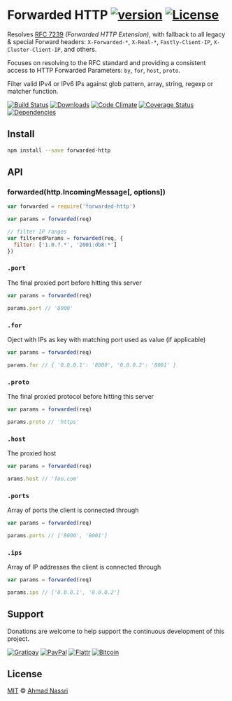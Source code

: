 # Forwarded HTTP [![version][npm-version]][npm-url] [![License][npm-license]][license-url]

Resolves [RFC 7239](https://tools.ietf.org/html/rfc7239) *(Forwarded HTTP Extension)*, with fallback to all legacy & special Forward headers: `X-Forwarded-*`, `X-Real-*`, `Fastly-Client-IP`, `X-Cluster-Client-IP`, and others.

Focuses on resolving to the RFC standard and providing a consistent access to HTTP Forwarded Parameters: `by`, `for`, `host`, `proto`.

Filter valid IPv4 or IPv6 IPs against glob pattern, array, string, regexp or matcher function.

[![Build Status][travis-image]][travis-url]
[![Downloads][npm-downloads]][npm-url]
[![Code Climate][codeclimate-quality]][codeclimate-url]
[![Coverage Status][codeclimate-coverage]][codeclimate-url]
[![Dependencies][david-image]][david-url]

## Install

```sh
npm install --save forwarded-http
```

## API

### forwarded(http.IncomingMessage[, options])

```js
var forwarded = require('forwarded-http')

var params = forwarded(req)

// filter IP ranges
var filteredParams = forwarded(req, {
  filter: ['1.0.?.*', '2001:db8:*']
})
```

### `.port`

The final proxied port before hitting this server

```js
var params = forwarded(req)

params.port // '8000'
```

### `.for`

Oject with IPs as key with matching port used as value (if applicable) 

```js
var params = forwarded(req)

params.for // { '0.0.0.1': '8000', '0.0.0.2': '8001' }
```

### `.proto`

The final proxied protocol before hitting this server

```js
var params = forwarded(req)

params.proto // 'https'
```

### `.host`

The proxied host

```js
var params = forwarded(req)

arams.host // 'foo.com'
```

### `.ports`

Array of ports the client is connected through

```js
var params = forwarded(req)

params.ports // ['8000', '8001']
```

### `.ips`

Array of IP addresses the client is connected through

```js
var params = forwarded(req)

params.ips // ['0.0.0.1', '0.0.0.2']
```

## Support

Donations are welcome to help support the continuous development of this project.

[![Gratipay][gratipay-image]][gratipay-url]
[![PayPal][paypal-image]][paypal-url]
[![Flattr][flattr-image]][flattr-url]
[![Bitcoin][bitcoin-image]][bitcoin-url]

## License

[MIT](LICENSE) &copy; [Ahmad Nassri](https://www.ahmadnassri.com)

[license-url]: https://github.com/ahmadnassri/forwarded-http/blob/master/LICENSE

[travis-url]: https://travis-ci.org/ahmadnassri/forwarded-http
[travis-image]: https://img.shields.io/travis/ahmadnassri/forwarded-http.svg?style=flat-square

[npm-url]: https://www.npmjs.com/package/forwarded-http
[npm-license]: https://img.shields.io/npm/l/forwarded-http.svg?style=flat-square
[npm-version]: https://img.shields.io/npm/v/forwarded-http.svg?style=flat-square
[npm-downloads]: https://img.shields.io/npm/dm/forwarded-http.svg?style=flat-square

[codeclimate-url]: https://codeclimate.com/github/ahmadnassri/forwarded-http
[codeclimate-quality]: https://img.shields.io/codeclimate/github/ahmadnassri/forwarded-http.svg?style=flat-square
[codeclimate-coverage]: https://img.shields.io/codeclimate/coverage/github/ahmadnassri/forwarded-http.svg?style=flat-square

[david-url]: https://david-dm.org/ahmadnassri/forwarded-http
[david-image]: https://img.shields.io/david/ahmadnassri/forwarded-http.svg?style=flat-square

[gratipay-url]: https://www.gratipay.com/ahmadnassri/
[gratipay-image]: https://img.shields.io/gratipay/ahmadnassri.svg?style=flat-square

[paypal-url]: https://www.paypal.com/cgi-bin/webscr?cmd=_s-xclick&hosted_button_id=UJ2B2BTK9VLRS&on0=project&os0=forwarded-http
[paypal-image]: http://img.shields.io/badge/paypal-donate-green.svg?style=flat-square

[flattr-url]: https://flattr.com/submit/auto?user_id=ahmadnassri&url=https://github.com/ahmadnassri/forwarded-http&title=forwarded-http&language=&tags=github&category=software
[flattr-image]: http://img.shields.io/badge/flattr-donate-green.svg?style=flat-square

[bitcoin-image]: http://img.shields.io/badge/bitcoin-1Nb46sZRVG3or7pNaDjthcGJpWhvoPpCxy-green.svg?style=flat-square
[bitcoin-url]: https://www.coinbase.com/checkouts/ae383ae6bb931a2fa5ad11cec115191e?name=forwarded-http
